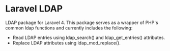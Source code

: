 Laravel LDAP
====

LDAP package for Laravel 4. This package serves as a wrapper of PHP's common ldap functions and currently 
includes the following:

* Read LDAP entries using ldap_search() and ldap_get_entries() attributes.
* Replace LDAP attributes using ldap_mod_replace().
